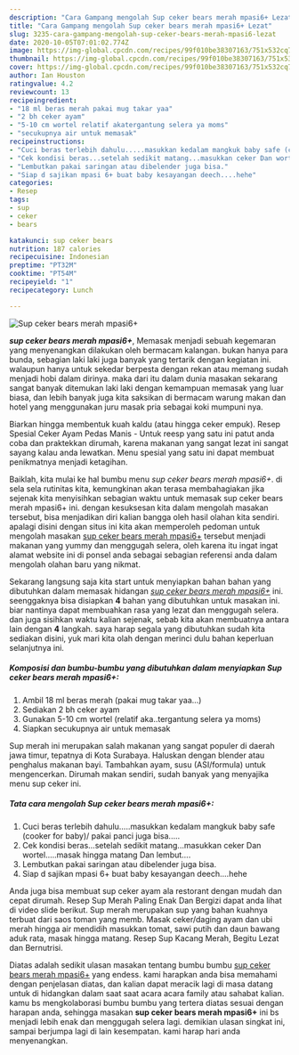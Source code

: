 ```yaml
---
description: "Cara Gampang mengolah Sup ceker bears merah mpasi6+ Lezat"
title: "Cara Gampang mengolah Sup ceker bears merah mpasi6+ Lezat"
slug: 3235-cara-gampang-mengolah-sup-ceker-bears-merah-mpasi6-lezat
date: 2020-10-05T07:01:02.774Z
image: https://img-global.cpcdn.com/recipes/99f010be38307163/751x532cq70/sup-ceker-bears-merah-mpasi6-foto-resep-utama.jpg
thumbnail: https://img-global.cpcdn.com/recipes/99f010be38307163/751x532cq70/sup-ceker-bears-merah-mpasi6-foto-resep-utama.jpg
cover: https://img-global.cpcdn.com/recipes/99f010be38307163/751x532cq70/sup-ceker-bears-merah-mpasi6-foto-resep-utama.jpg
author: Ian Houston
ratingvalue: 4.2
reviewcount: 13
recipeingredient:
- "18 ml beras merah pakai mug takar yaa"
- "2 bh ceker ayam"
- "5-10 cm wortel relatif akatergantung selera ya moms"
- "secukupnya air untuk memasak"
recipeinstructions:
- "Cuci beras terlebih dahulu.....masukkan kedalam mangkuk baby safe (cooker for baby)/ pakai panci juga bisa....."
- "Cek kondisi beras...setelah sedikit matang...masukkan ceker Dan wortel.....masak hingga matang Dan lembut...."
- "Lembutkan pakai saringan atau dibelender juga bisa."
- "Siap d sajikan mpasi 6+ buat baby kesayangan deech....hehe"
categories:
- Resep
tags:
- sup
- ceker
- bears

katakunci: sup ceker bears 
nutrition: 187 calories
recipecuisine: Indonesian
preptime: "PT32M"
cooktime: "PT54M"
recipeyield: "1"
recipecategory: Lunch

---
```



![Sup ceker bears merah mpasi6+](https://img-global.cpcdn.com/recipes/99f010be38307163/751x532cq70/sup-ceker-bears-merah-mpasi6-foto-resep-utama.jpg)

<b><i>sup ceker bears merah mpasi6+</i></b>, Memasak menjadi sebuah kegemaran yang menyenangkan dilakukan oleh bermacam kalangan. bukan hanya para bunda, sebagian laki laki juga banyak yang tertarik dengan kegiatan ini. walaupun hanya untuk sekedar berpesta dengan rekan atau memang sudah menjadi hobi dalam dirinya. maka dari itu dalam dunia masakan sekarang sangat banyak ditemukan laki laki dengan kemampuan memasak yang luar biasa, dan lebih banyak juga kita saksikan di bermacam warung makan dan hotel yang menggunakan juru masak pria sebagai koki mumpuni nya.

Biarkan hingga membentuk kuah kaldu (atau hingga ceker empuk). Resep Spesial Ceker Ayam Pedas Manis - Untuk reesp yang satu ini patut anda coba dan praktekkan dirumah, karena makanan yang sangat lezat ini sangat sayang kalau anda lewatkan. Menu spesial yang satu ini dapat membuat penikmatnya menjadi ketagihan.

Baiklah, kita mulai ke hal bumbu menu <i>sup ceker bears merah mpasi6+</i>. di sela sela rutinitas kita, kemungkinan akan terasa membahagiakan jika sejenak kita menyisihkan sebagian waktu untuk memasak sup ceker bears merah mpasi6+ ini. dengan kesuksesan kita dalam mengolah masakan tersebut, bisa menjadikan diri kalian bangga oleh hasil olahan kita sendiri. apalagi disini dengan situs ini kita akan memperoleh pedoman untuk mengolah masakan <u>sup ceker bears merah mpasi6+</u> tersebut menjadi makanan yang yummy dan menggugah selera, oleh karena itu ingat ingat alamat website ini di ponsel anda sebagai sebagian referensi anda dalam mengolah olahan baru yang nikmat.


Sekarang langsung saja kita start untuk menyiapkan bahan bahan yang dibutuhkan dalam memasak hidangan <u><i>sup ceker bears merah mpasi6+</i></u> ini. seenggaknya bisa disiapkan <b>4</b> bahan yang dibutuhkan untuk masakan ini. biar nantinya dapat membuahkan rasa yang lezat dan menggugah selera. dan juga sisihkan waktu kalian sejenak, sebab kita akan membuatnya antara lain dengan <b>4</b> langkah. saya harap segala yang dibutuhkan sudah kita sediakan disini, yuk mari kita olah dengan merinci dulu bahan keperluan selanjutnya ini.

<!--inarticleads1-->

##### Komposisi dan bumbu-bumbu yang dibutuhkan dalam menyiapkan Sup ceker bears merah mpasi6+:

1. Ambil 18 ml beras merah (pakai mug takar yaa...)
1. Sediakan 2 bh ceker ayam
1. Gunakan 5-10 cm wortel (relatif aka..tergantung selera ya moms)
1. Siapkan secukupnya air untuk memasak


Sup merah ini merupakan salah makanan yang sangat populer di daerah jawa timur, tepatnya di Kota Surabaya. Haluskan dengan blender atau penghalus makanan bayi. Tambahkan ayam, susu (ASI/formula) untuk mengencerkan. Dirumah makan sendiri, sudah banyak yang menyajika menu sup ceker ini. 

<!--inarticleads2-->

##### Tata cara mengolah Sup ceker bears merah mpasi6+:

1. Cuci beras terlebih dahulu.....masukkan kedalam mangkuk baby safe (cooker for baby)/ pakai panci juga bisa.....
1. Cek kondisi beras...setelah sedikit matang...masukkan ceker Dan wortel.....masak hingga matang Dan lembut....
1. Lembutkan pakai saringan atau dibelender juga bisa.
1. Siap d sajikan mpasi 6+ buat baby kesayangan deech....hehe


Anda juga bisa membuat sup ceker ayam ala restorant dengan mudah dan cepat dirumah. Resep Sup Merah Paling Enak Dan Bergizi dapat anda lihat di video slide berikut. Sup merah merupakan sup yang bahan kuahnya terbuat dari saos toman yang memb. Masak ceker/daging ayam dan ubi merah hingga air mendidih masukkan tomat, sawi putih dan daun bawang aduk rata, masak hingga matang. Resep Sup Kacang Merah, Begitu Lezat dan Bernutrisi. 

Diatas adalah sedikit ulasan masakan tentang bumbu bumbu <u>sup ceker bears merah mpasi6+</u> yang endess. kami harapkan anda bisa memahami dengan penjelasan diatas, dan kalian dapat meracik lagi di masa datang untuk di hidangkan dalam saat saat acara acara family atau sahabat kalian. kamu bs mengkolaborasi bumbu bumbu yang tertera diatas sesuai dengan harapan anda, sehingga masakan <b>sup ceker bears merah mpasi6+</b> ini bs menjadi lebih enak dan menggugah selera lagi. demikian ulasan singkat ini, sampai berjumpa lagi di lain kesempatan. kami harap hari anda menyenangkan.

